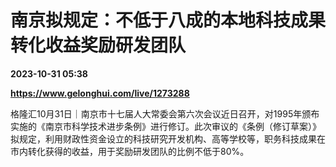 # 南京拟规定：不低于八成的本地科技成果转化收益奖励研发团队

**2023-10-31 05:38**

**https://www.gelonghui.com/live/1273288**

格隆汇10月31日｜南京市十七届人大常委会第六次会议近日召开，对1995年颁布实施的《南京市科学技术进步条例》进行修订。此次审议的《条例（修订草案）》拟规定，利用财政性资金设立的科技研究开发机构、高等学校等，职务科技成果在市内转化获得的收益，用于奖励研发团队的比例不低于80%。